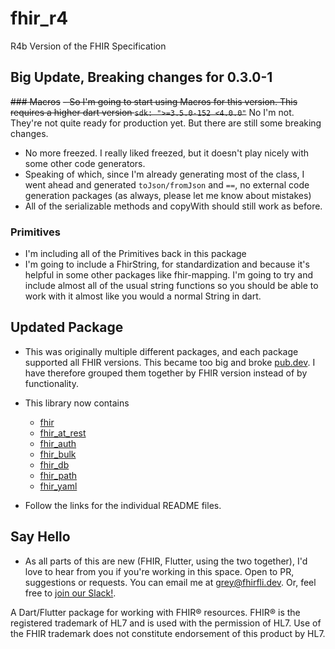 # fhir_r4
R4b Version of the FHIR Specification

## Big Update, Breaking changes for 0.3.0-1

~~### Macros~~
~~- So I'm going to start using Macros for this version. This requires a higher dart version ```sdk: ">=3.5.0-152 <4.0.0"```~~ No I'm not. They're not quite ready for production yet. But there are still some breaking changes. 
- No more freezed. I really liked freezed, but it doesn't play nicely with some other code generators. 
- Speaking of which, since I'm already generating most of the class, I went ahead and generated ```toJson/fromJson``` and ```==```, no external code generation packages (as always, please let me know about mistakes)
- All of the serializable methods and copyWith should still work as before. 

### Primitives
- I'm including all of the Primitives back in this package
- I'm going to include a FhirString, for standardization and because it's helpful in some other packages like fhir-mapping. I'm going to try and include almost all of the usual string functions so you should be able to work with it almost like you would a normal String in dart. 

## Updated Package
- This was originally multiple different packages, and each package supported all FHIR versions. This became too big and broke [pub.dev](pub.dev). I have therefore grouped them together by FHIR version instead of by functionality.
- This library now contains
    - [fhir](lib/src/fhir/README.md)
    - [fhir_at_rest](lib/src/fhir_at_rest/README.md)
    - [fhir_auth](lib/src/fhir_auth/README.md)
    - [fhir_bulk](lib/src/fhir_bulk/README.md)
    - [fhir_db](lib/src/fhir_db/README.md)
    - [fhir_path](lib/src/fhir_path/README.md)
    - [fhir_yaml](lib/src/fhir_yaml/README.md)

- Follow the links for the individual README files.

## Say Hello

- As all parts of this are new (FHIR, Flutter, using the two together), I'd love to hear from you if you're working in this space. Open to PR, suggestions or requests. You can email me at <grey@fhirfli.dev>. Or, feel free to [join our Slack!](https://join.slack.com/t/fhir-fli/shared_invite/zt-ofv2cycm-9yjdMj8a~zXp7nDBeB_sNQ).

A Dart/Flutter package for working with FHIR® resources. FHIR® is the registered trademark of HL7 and is used with the permission of HL7. Use of the FHIR trademark does not constitute endorsement of this product by HL7.
